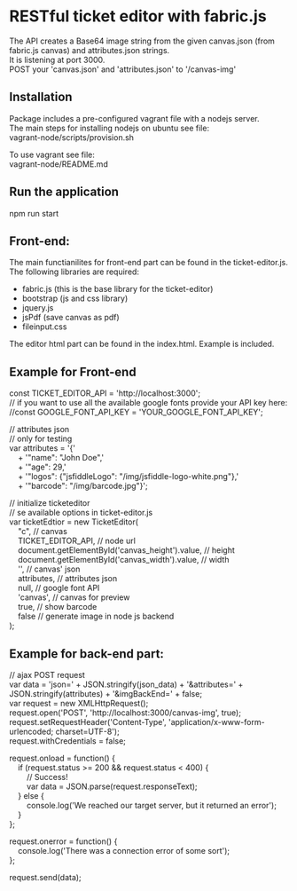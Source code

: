 # RESTful ticket editor with fabric.js

The API creates a Base64 image string from the given canvas.json (from fabric.js canvas) and attributes.json strings.  
It is listening at port 3000.  
POST your 'canvas.json' and 'attributes.json' to '/canvas-img'  
  
## Installation  
Package includes a pre-configured vagrant file with a nodejs server.  
The main steps for installing nodejs on ubuntu see file:  
vagrant-node/scripts/provision.sh  
  
To use vagrant see file:  
vagrant-node/README.md  
  
## Run the application
npm run start  
  
## Front-end:  
The main functianilites for front-end part can be found in the ticket-editor.js.  
The following libraries are required:  
- fabric.js (this is the base library for the ticket-editor)  
- bootstrap (js and css library)  
- jquery.js  
- jsPdf (save canvas as pdf)  
- fileinput.css  
  
The editor html part can be found in the index.html. Example is included.  
  
## Example for Front-end  
const TICKET_EDITOR_API = 'http://localhost:3000';  
// if you want to use all the available google fonts provide your API key here:  
//const GOOGLE_FONT_API_KEY = 'YOUR_GOOGLE_FONT_API_KEY';  
  
// attributes json  
// only for testing  
var attributes = '{'  
&nbsp;&nbsp;&nbsp;&nbsp;+ '"name": "John Doe",'  
&nbsp;&nbsp;&nbsp;&nbsp;+ '"age": 29,'  
&nbsp;&nbsp;&nbsp;&nbsp;+ '"logos": {"jsfiddleLogo": "/img/jsfiddle-logo-white.png"},'  
&nbsp;&nbsp;&nbsp;&nbsp;+ '"barcode": "/img/barcode.jpg"}';  
    
// initialize ticketeditor  
// se available options in ticket-editor.js  
var ticketEdtior = new TicketEditor(  
&nbsp;&nbsp;&nbsp;&nbsp;"c", // canvas  
&nbsp;&nbsp;&nbsp;&nbsp;TICKET_EDITOR_API, // node url  
&nbsp;&nbsp;&nbsp;&nbsp;document.getElementById('canvas_height').value, // height  
&nbsp;&nbsp;&nbsp;&nbsp;document.getElementById('canvas_width').value, // width  
&nbsp;&nbsp;&nbsp;&nbsp;'', // canvas' json  
&nbsp;&nbsp;&nbsp;&nbsp;attributes, // attributes json  
&nbsp;&nbsp;&nbsp;&nbsp;null, // google font API  
&nbsp;&nbsp;&nbsp;&nbsp;'canvas', // canvas for preview  
&nbsp;&nbsp;&nbsp;&nbsp;true, // show barcode  
&nbsp;&nbsp;&nbsp;&nbsp;false // generate image in node js backend  
);  
  
## Example for back-end part:  
// ajax POST request  
var data = 'json=' + JSON.stringify(json_data) + '&attributes=' + JSON.stringify(attributes)  + '&imgBackEnd=' + false;  
var request = new XMLHttpRequest();  
request.open('POST', 'http://localhost:3000/canvas-img', true);  
request.setRequestHeader('Content-Type', 'application/x-www-form-urlencoded; charset=UTF-8');  
request.withCredentials = false;  
  
request.onload = function() {  
&nbsp;&nbsp;&nbsp;&nbsp;if (request.status >= 200 && request.status < 400) {  
&nbsp;&nbsp;&nbsp;&nbsp;&nbsp;&nbsp;&nbsp;&nbsp;// Success!  
&nbsp;&nbsp;&nbsp;&nbsp;&nbsp;&nbsp;&nbsp;&nbsp;var data = JSON.parse(request.responseText);  
&nbsp;&nbsp;&nbsp;&nbsp;} else {  
&nbsp;&nbsp;&nbsp;&nbsp;&nbsp;&nbsp;&nbsp;&nbsp;console.log('We reached our target server, but it returned an error');  
&nbsp;&nbsp;&nbsp;&nbsp;}  
};  
  
request.onerror = function() {  
&nbsp;&nbsp;&nbsp;&nbsp;console.log('There was a connection error of some sort');  
};  
  
request.send(data);